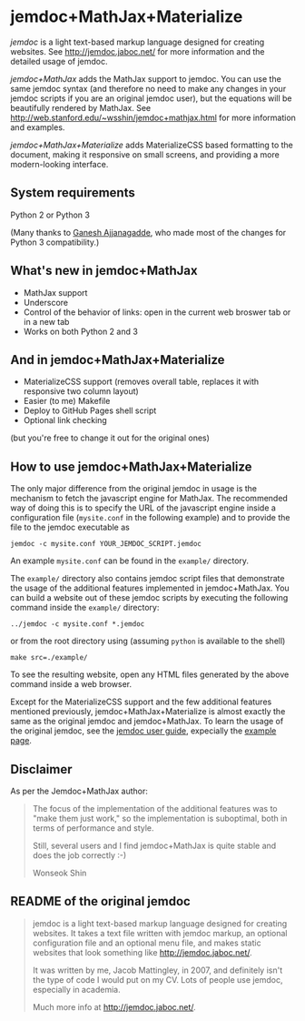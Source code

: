 jemdoc+MathJax+Materialize
==========================
*jemdoc* is a light text-based markup language designed for creating websites.  See http://jemdoc.jaboc.net/ for more information and the detailed usage of jemdoc.

*jemdoc+MathJax* adds the MathJax support to jemdoc.  You can use the same jemdoc syntax (and therefore no need to make any changes in your jemdoc scripts if you are an original jemdoc user), but the equations will be beautifully rendered by MathJax.  See http://web.stanford.edu/~wsshin/jemdoc+mathjax.html for more information and examples. 

*jemdoc+MathJax+Materialize* adds MaterializeCSS based formatting to the document, making it responsive on small screens, and providing a more modern-looking interface. 

System requirements
-------------------
Python 2 or Python 3

(Many thanks to [Ganesh Ajjanagadde](http://www.mit.edu/~gajjanag/), who made most of the changes for Python 3 compatibility.)

What's new in jemdoc+MathJax
----------------------------
- MathJax support
- Underscore
- Control of the behavior of links: open in the current web broswer tab or in a new tab
- Works on both Python 2 and 3

And in jemdoc+MathJax+Materialize
---------------------------------
- MaterializeCSS support (removes overall table, replaces it with responsive two column layout)
- Easier (to me) Makefile
- Deploy to GitHub Pages shell script
- Optional link checking

(but you're free to change it out for the original ones)

How to use jemdoc+MathJax+Materialize
-------------------------------------
The only major difference from the original jemdoc in usage is the mechanism to fetch the javascript engine for MathJax.  The recommended way of doing this is to specify the URL of the javascript engine inside a configuration file (`mysite.conf` in the following example) and to provide the file to the jemdoc executable as

	jemdoc -c mysite.conf YOUR_JEMDOC_SCRIPT.jemdoc

An example `mysite.conf` can be found in the `example/` directory.  

The `example/` directory also contains jemdoc script files that demonstrate the usage of the additional features implemented in jemdoc+MathJax.  You can build a website out of these jemdoc scripts by executing the following command inside the `example/` directory:

	../jemdoc -c mysite.conf *.jemdoc

or from the root directory using (assuming `python` is available to the shell)
	
	make src=./example/ 
	
To see the resulting website, open any HTML files generated by the above command inside a web browser.

Except for the MaterializeCSS support and the few additional features mentioned previously, jemdoc+MathJax+Materialize is almost exactly the same as the original jemdoc and jemdoc+MathJax.  To learn the usage of the original jemdoc, see the [jemdoc user guide](http://jemdoc.jaboc.net/using.html), expecially the [example page](http://jemdoc.jaboc.net/example.html).

Disclaimer
----------
As per the Jemdoc+MathJax author:

> The focus of the implementation of the additional features was to "make them just work," so the implementation is suboptimal, both in terms of performance and style.  
> 
> Still, several users and I find jemdoc+MathJax is quite stable and does the job correctly :-)
>
> Wonseok Shin

README of the original jemdoc
-----------------------------
> jemdoc is a light text-based markup language designed for creating websites. It
> takes a text file written with jemdoc markup, an optional configuration file and
> an optional menu file, and makes static websites that look something like
> http://jemdoc.jaboc.net/.
> 
> It was written by me, Jacob Mattingley, in 2007, and definitely isn't the type
> of code I would put on my CV. Lots of people use jemdoc, especially in academia.
> 
> Much more info at http://jemdoc.jaboc.net/.

